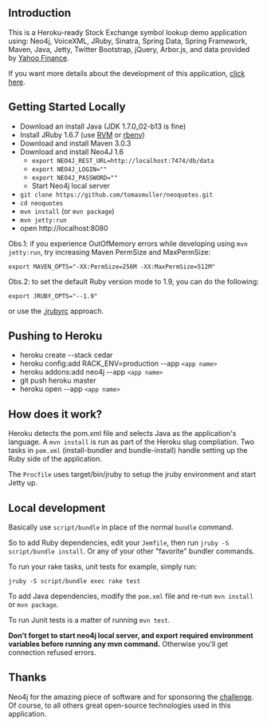Introduction
------------
This is a Heroku-ready Stock Exchange symbol lookup demo application using:
Neo4j, VoiceXML, JRuby, Sinatra, Spring Data, Spring Framework, Maven, Java,
Jetty, Twitter Bootstrap, jQuery, Arbor.js, and data provided by [Yahoo Finance](http://finance.yahoo.com/).

If you want more details about the development of this application, [click here](http://tomasmuller.com.br/2012/02/12/talking-with-neo4j-graphs/).


Getting Started Locally
-----------------------
 * Download an install Java (JDK 1.7.0_02-b13 is fine)
 * Install JRuby 1.6.7 (use [RVM](https://rvm.beginrescueend.com/) or [rbenv](https://github.com/sstephenson/rbenv))
 * Download and install Maven 3.0.3
 * Download and install Neo4J 1.6
   * `export NEO4J_REST_URL=http://localhost:7474/db/data`
   * `export NEO4J_LOGIN=""`
   * `export NEO4J_PASSWORD=""`
   * Start Neo4j local server
 * `git clone https://github.com/tomasmuller/neoquotes.git`
 * `cd neoquotes`
 * `mvn install` (or `mvn package`)
 * `mvn jetty:run`
 * open http://localhost:8080

Obs.1: if you experience OutOfMemory errors while developing using `mvn jetty:run`,
try increasing Maven PermSize and MaxPermSize:

    export MAVEN_OPTS="-XX:PermSize=256M -XX:MaxPermSize=512M"

Obs.2: to set the default Ruby version mode to 1.9, you can do the following:

    export JRUBY_OPTS="--1.9"

or use the [.jrubyrc](https://github.com/jruby/jruby/wiki/ConfiguringJRuby) approach.

Pushing to Heroku
------------------
 * heroku create --stack cedar
 * heroku config:add RACK_ENV=production --app `<app name>`
 * heroku addons:add neo4j --app `<app name>`
 * git push heroku master
 * heroku open --app `<app name>`


How does it work?
-----------------
Heroku detects the pom.xml file and selects Java as the application's
language. A `mvn install` is run as part of the Heroku slug
compliation. Two tasks in `pom.xml` (install-bundler and bundle-install)
handle setting up the Ruby side of the application.

The `Procfile` uses target/bin/jruby to setup the jruby environment and start
Jetty up.


Local development
-----------------
Basically use `script/bundle` in place of the normal `bundle` command.

So to add Ruby dependencies, edit your `Jemfile`, then run
`jruby -S script/bundle install`. Or any of your other "favorite"
bundler commands.

To run your rake tasks, unit tests for example, simply run:

    jruby -S script/bundle exec rake test

To add Java dependencies, modify the `pom.xml` file and re-run `mvn install` or `mvn package`.

To run Junit tests is a matter of running `mvn test`.

**Don't forget to start neo4j local server, and export required environment variables before running any mvn command.**
Otherwise you'll get connection refused errors.


Thanks
-------
Neo4j for the amazing piece of software and for sponsoring the [challenge](http://neo4j-challenge.herokuapp.com/).
Of course, to all others great open-source technologies used in this application.
